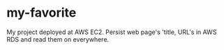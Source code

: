 # my-favorite
My project deployed at AWS EC2. Persist web page's 'title, URL's in AWS RDS and read them on everywhere.
